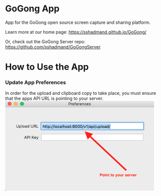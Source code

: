 # GoGong App
App for the GoGong open source screen capture and sharing platform.

Learn more at our home page: https://sshadmand.github.io/GoGong/

Or, check out the GoGong Server repo: https://github.com/sshadmand/GoGongServer

# How to Use the App

### Update App Preferences

In order for the upload and clipboard copy to take place, you must ensure that the apps API URL is pointing to your server. ![Prefernces](https://github.com/sshadmand/GoGong/raw/gh-pages/images/preferences.png)

